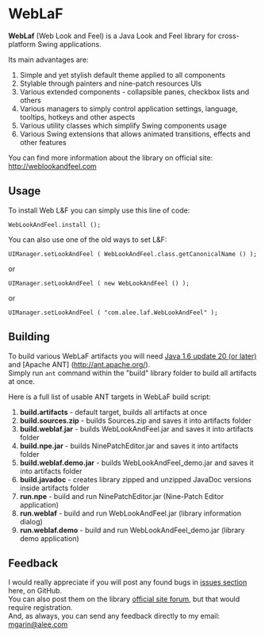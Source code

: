 WebLaF
==========
**WebLaf** (Web Look and Feel) is a Java Look and Feel library for cross-platform Swing applications.<br>

Its main advantages are:

1. Simple and yet stylish default theme applied to all components
2. Stylable through painters and nine-patch resources UIs
3. Various extended components - collapsible panes, checkbox lists and others
4. Various managers to simply control application settings, language, tooltips, hotkeys and other aspects
5. Various utility classes which simplify Swing components usage
6. Various Swing extensions that allows animated transitions, effects and other features

You can find more information about the library on official site:
http://weblookandfeel.com

Usage
----------
To install Web L&F you can simply use this line of code:

    WebLookAndFeel.install ();
    
You can also use one of the old ways to set L&F:

    UIManager.setLookAndFeel ( WebLookAndFeel.class.getCanonicalName () );
    
or 

    UIManager.setLookAndFeel ( new WebLookAndFeel () );
    
or 

    UIManager.setLookAndFeel ( "com.alee.laf.WebLookAndFeel" );

Building
----------
To build various WebLaF artifacts you will need [Java 1.6 update 20 (or later)](http://www.oracle.com/technetwork/java/javase/downloads/index.html) and [Apache ANT] (http://ant.apache.org/).<br>
Simply run `ant` command within the "build" library folder to build all artifacts at once.

Here is a full list of usable ANT targets in WebLaF build script:

1. **build.artifacts** - default target, builds all artifacts at once
2. **build.sources.zip** - builds Sources.zip and saves it into artifacts folder
3. **build.weblaf.jar** - builds WebLookAndFeel.jar and saves it into artifacts folder
4. **build.npe.jar** - builds NinePatchEditor.jar and saves it into artifacts folder
5. **build.weblaf.demo.jar** - builds WebLookAndFeel_demo.jar and saves it into artifacts folder
6. **build.javadoc** - creates library zipped and unzipped JavaDoc versions inside artifacts folder
7. **run.npe** - build and run NinePatchEditor.jar (Nine-Patch Editor application)
8. **run.weblaf** - build and run WebLookAndFeel.jar (library information dialog)
9. **run.weblaf.demo** - build and run WebLookAndFeel_demo.jar (library demo application)


Feedback
----------
I would really appreciate if you will post any found bugs in [issues section](https://github.com/mgarin/weblaf/issues) here, on GitHub.<br>
You can also post them on the library [official site forum](http://weblookandfeel.com/forum/), but that would require registration.<br> 
And, as always, you can send any feedback directly to my email: [mgarin@alee.com](mailto:mgarin@alee.com)
